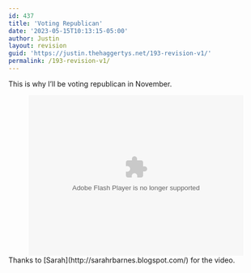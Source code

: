 ```yaml
---
id: 437
title: 'Voting Republican'
date: '2023-05-15T10:13:15-05:00'
author: Justin
layout: revision
guid: 'https://justin.thehaggertys.net/193-revision-v1/'
permalink: /193-revision-v1/
---
```


This is why I’ll be voting republican in November.

<center>  
<embed allowfullscreen="true" height="318" pluginspage="http://www.macromedia.com/go/getflashplayer" quality="high" src="https://justin.thehaggertys.net:8080/scrubber.swf?file=https://justin.thehaggertys.net:8080/votingrep.flv" type="application/x-shockwave-flash" width="424"></embed>  
</center>Thanks to [Sarah](http://sarahrbarnes.blogspot.com/) for the video.